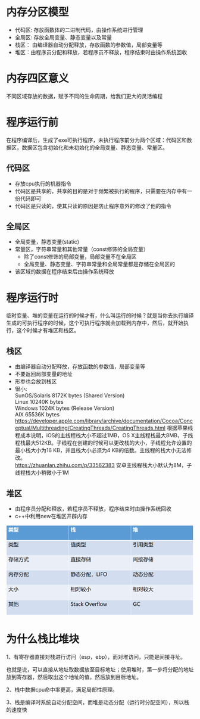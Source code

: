 # 内存分区模型

- 代码区: 存放函数体的二进制代码，由操作系统进行管理
- 全局区: 存放全局变量、静态变量以及常量
- 栈区： 由编译器自动分配释放，存放函数的参数值，局部变量等
- 堆区：由程序员分配和释放，若程序员不释放，程序结束时由操作系统回收

# 内存四区意义
不同区域存放的数据，赋予不同的生命周期，给我们更大的灵活编程


# 程序运行前
在程序编译后，生成了exe可执行程序，未执行程序前分为两个区域：代码区和数据区，数据区包含初始化和未初始化的全局变量、静态变量、常量区。

## 代码区
- 存放cpu执行的机器指令
- 代码区是共享的，共享的目的是对于频繁被执行的程序，只需要在内存中有一份代码即可
- 代码区是只读的，使其只读的原因是防止程序意外的修改了他的指令

## 全局区
- 全局变量，静态变量(static)
- 常量区，字符串常量和其他常量（const修饰的全局变量）
    - 除了const修饰的局部变量，局部变量不在全局区
    - 全局变量、静态变量、字符串常量和全局常量都是存储在全局区的
- 该区域的数据在程序结束后由操作系统释放

# 程序运行时

临时变量、堆的变量在运行的时候才有，什么叫运行的时候？就是当你去执行编译生成的可执行程序的时候，这个可执行程序就会加载到内存中，然后，就开始执行，这个时候才有堆区和栈区。

## 栈区
- 由编译器自动分配释放，存放函数的参数值，局部变量等
- 不要返回局部变量的地址
- 形参也会放到栈区
- 很小:  
SunOS/Solaris 8172K bytes (Shared Version)  
Linux 10240K bytes   
Windows 1024K bytes (Release Version)  
AIX 65536K bytes  
https://developer.apple.com/library/archive/documentation/Cocoa/Conceptual/Multithreading/CreatingThreads/CreatingThreads.html
根据苹果线程成本说明，iOS的主线程栈大小不超过1MB，OS X主线程栈最大8MB，子线程栈最大512KB。子线程在创建的时候可以更改栈的大小，子线程允许设置的最小栈大小为16 KB，并且栈大小必须为4 KB的倍数。主线程的栈大小无法修改。  
https://zhuanlan.zhihu.com/p/33562383
安卓主线程栈大小默认为8M，子线程栈大小稍微小于1M


## 堆区
- 由程序员分配和释放，若程序员不释放，程序结束时由操作系统回收
- c++中利用new在堆区开辟内存


![stack_heap](./stack_heap.png)

# 为什么栈比堆块

1、有寄存器直接对栈进行访问（esp，ebp），而对堆访问，只能是间接寻址。

也就是说，可以直接从地址取数据放至目标地址；使用堆时，第一步将分配的地址放到寄存器，然后取出这个地址的值，然后放到目标地址。

2、栈中数据cpu命中率更高，满足局部性原理。

3、栈是编译时系统自动分配空间，而堆是动态分配（运行时分配空间），所以栈的速度快